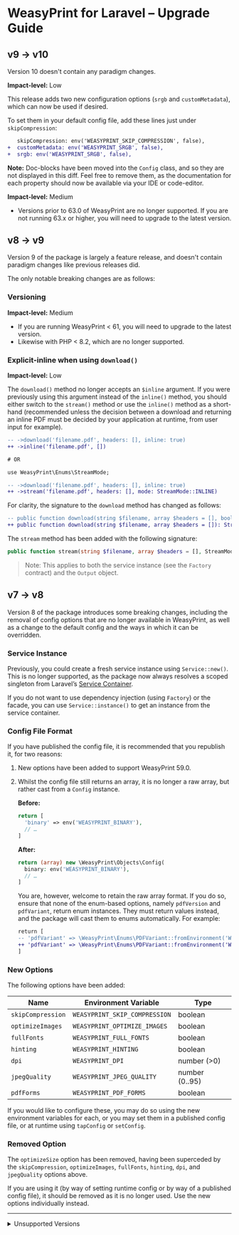# WeasyPrint for Laravel – Upgrade Guide

## v9 → v10

Version 10 doesn't contain any paradigm changes.

**Impact-level:** Low

This release adds two new configuration options (`srgb` and `customMetadata`), which can now be used if desired.

To set them in your default config file, add these lines just under `skipCompression`:

```diff
   skipCompression: env('WEASYPRINT_SKIP_COMPRESSION', false),
+  customMetadata: env('WEASYPRINT_SRGB', false),
+  srgb: env('WEASYPRINT_SRGB', false),
```

**Note:** Doc-blocks have been moved into the `Config` class, and so they are not displayed in this diff. Feel free to remove them, as the documentation for each property should now be available via your IDE or code-editor.

**Impact-level:** Medium

- Versions prior to 63.0 of WeasyPrint are no longer supported. If you are not running 63.x or higher, you will need to upgrade to the latest version.

## v8 → v9

Version 9 of the package is largely a feature release, and doesn't contain paradigm changes like previous releases did.

The only notable breaking changes are as follows:

### Versioning

**Impact-level:** Medium

- If you are running WeasyPrint < 61, you will need to upgrade to the latest version.
- Likewise with PHP < 8.2, which are no longer supported.

### Explicit-inline when using `download()`

**Impact-level:** Low

The `download()` method no longer accepts an `$inline` argument. If you were previously using this argument instead of the `inline()` method, you should either switch to the `stream()` method or use the `inline()` method as a short-hand (recommended unless the decision between a download and returning an inline PDF must be decided by your application at runtime, from user input for example).

```diff
-- ->download('filename.pdf', headers: [], inline: true)
++ ->inline('filename.pdf', [])

# OR

use WeasyPrint\Enums\StreamMode;

-- ->download('filename.pdf', headers: [], inline: true)
++ ->stream('filename.pdf', headers: [], mode: StreamMode::INLINE)
```

For clarity, the signature to the `download` method has changed as follows:

```diff
-- public function download(string $filename, array $headers = [], bool $inline = false): StreamedResponse;
++ public function download(string $filename, array $headers = []): StreamedResponse;
```

The `stream` method has been added with the following signature:

```php
public function stream(string $filename, array $headers = [], StreamMode $mode): StreamedResponse;
```

> Note: This applies to both the service instance (see the `Factory` contract) and the `Output` object.

## v7 → v8

Version 8 of the package introduces some breaking changes, including the removal of config options that are no longer available in WeasyPrint, as well as a change to the default config and the ways in which it can be overridden.

### Service Instance

Previously, you could create a fresh service instance using `Service::new()`. This is no longer supported, as the package now always resolves a scoped singleton from Laravel’s [Service Container](https://laravel.com/docs/container).

If you do not want to use dependency injection (using `Factory`) or the facade, you can use `Service::instance()` to get an instance from the service container.

### Config File Format

If you have published the config file, it is recommended that you republish it, for two reasons:

1. New options have been added to support WeasyPrint 59.0.
2. Whilst the config file still returns an array, it is no longer a raw array, but rather cast from a `Config` instance.

    **Before:**

    ```php
    return [
      'binary' => env('WEASYPRINT_BINARY'),
      // …
    ]
    ```

    **After:**

    ```php
    return (array) new \WeasyPrint\Objects\Config(
      binary: env('WEASYPRINT_BINARY'),
      // …
    ]
    ```

    You are, however, welcome to retain the raw array format. If you do so, ensure that none of the enum-based options, namely `pdfVersion` and `pdfVariant`, return enum instances. They must return values instead, and the package will cast them to enums automatically. For example:

    ```diff
    return [
    -- 'pdfVariant' => \WeasyPrint\Enums\PDFVariant::fromEnvironment('WEASYPRINT_PDF_VARIANT'),
    ++ 'pdfVariant' => \WeasyPrint\Enums\PDFVariant::fromEnvironment('WEASYPRINT_PDF_VARIANT')->value,
    ]
    ```

### New Options

The following options have been added:

| Name              | Environment Variable          | Type           |
| ----------------- | ----------------------------- | -------------- |
| `skipCompression` | `WEASYPRINT_SKIP_COMPRESSION` | boolean        |
| `optimizeImages`  | `WEASYPRINT_OPTIMIZE_IMAGES`  | boolean        |
| `fullFonts`       | `WEASYPRINT_FULL_FONTS`       | boolean        |
| `hinting`         | `WEASYPRINT_HINTING`          | boolean        |
| `dpi`             | `WEASYPRINT_DPI`              | number (>0)    |
| `jpegQuality`     | `WEASYPRINT_JPEG_QUALITY`     | number (0..95) |
| `pdfForms`        | `WEASYPRINT_PDF_FORMS`        | boolean        |

If you would like to configure these, you may do so using the new environment variables for each, or you may set them in a published config file, or at runtime using `tapConfig` or `setConfig`.

### Removed Option

The `optimizeSize` option has been removed, having been superceded by the `skipCompression`, `optimizeImages`, `fullFonts`, `hinting`, `dpi`, and `jpegQuality` options above.

If you are using it (by way of setting runtime config or by way of a published config file), it should be removed as it is no longer used. Use the new options individually instead.

<hr />

<details>
<summary>Unsupported Versions</summary>

## v6 → v7

Version 7 of the package does not introduce any new features or changes. The upgrade path simply involves ensuring that you are running at least Laravel 9.x on PHP 8.1+.

## v5 → v6

Version 6 of the package is a trimmed down version of v5, with specific emphasis on support for WeasyPrint v53, which has a new rendering engine (drops cairo) and no longer supports PNG images.

To upgrade to v6 of the package, you must be running WeasyPrint v53 or greater. A varity of installation options are available on their [documentation](https://doc.courtbouillon.org/weasyprint/latest/first_steps.html).

This version drops support for output types, as only PDFs are supported now. This means that the `to()`, `toPdf()` and `toPng()` methods have been dropped. The `OutputType` enumeration class has also been dropped.

The instantiation options are still available, however you no longer need to call any of the above methods. For example, assuming you are using the Facade, you can now do the following:

```php
// Download
WeasyPrint::prepareSource($source)->build()->download('filename.pdf'); // or,
WeasyPrint::prepareSource($source)->download('filename.pdf');

// Inline
WeasyPrint::prepareSource($source)->build()->inline('filename.pdf'); // or,
WeasyPrint::prepareSource($source)->inline('filename.pdf');

// Get Raw Data
$data = WeasyPrint::prepareSource($source)->build()->getData(); // or,
$data = WeasyPrint::prepareSource($source)->getData();
```

Be sure to checkout the [readme](readme.md) to see all the instantiation approaches.

Additionally, some configuration options have changed:

- `resolution` has been dropped – this was for PNGs only. You may remove this option if you have published your config file.
- `optimizeImages` has been dropped in favor of `optimizeSize`, corresponding to the `--optimize-size` flag that is passed to WeasyPrint. You don't need to do anything if you have not published your config file. If you have, simply remove `optimizeImages` and replace it with `optimizeSize`, as follows:

```php
return [
  // …

  /**
   * Optionally enable size optimizations, where WeasyPrint will attempt
   * to reduce the size of embedded images, fonts or both.
   * Use: 'images', 'fonts', 'all' or 'none' (default)
   * @param string
   */
  'optimizeSize' => env('WEASYPRINT_OPTIMIZE_SIZE', 'none'),
];
```

Note that the configuration now supports environment variables, which means you don't need to publish the config file anymore, unless you'd like to change the variable names or resolve them in a different way. See the [readme](readme.md) for more information.

And, lastly, the `getContentType()` method on the `Output` class has been removed – you will always receive `application/pdf`.

## v2/3/4 → v5.0.0

Being a total rewrite of the package, v5 is a Major Paradigm Release with several breaking changes. In this guide, the changes and upgrade paths are documented.

### Instantiation and preparing the source

The service class was previously instantiated with a static call to either `make` or `view`. These methods created a new instance of the `WeasyPrint` class, hydrated with the relevant “source”. In v5, both of these methods have been dropped as part of the change in architecture.

WeasyPrint for Laravel now supports instantiation via the Laravel Service Container or directly via the static `new()` method on the `Service` class, which has replaced the old `WeasyPrint` class.

As a result, there are now three methods you can use to get an instance of the `Service` class, and only one method to prepare the source. The readme covers the options available, however the diff below provides some quick examples of how to upgrade:

#### From `make` to `new()->prepareSource()` using service-instantiation

```diff
-- $service = WeasyPrint\WeasyPrint::make('<p>Test</p>');
++ $service = WeasyPrint\Service::new()->prepareSource('<p>Test</p>');
```

#### From `make` to `prepareSource()` using the service container

```diff
-- $service = WeasyPrint\WeasyPrint::make('<p>Test</p>');
++ $service = app(WeasyPrint\Factory::class)->prepareSource('<p>Test</p>');
```

Naturally, `Factory` may be resolved through dependency injection. In the example below, a cloned instance of the service is being returned. See the notes on [immutability](readme.md#immutability) for more information.

```php
public function __invoke(WeasyPrint\Factory $weasyprint)
{
  $service = $weasyprint->prepareSource('<p>Test</p>');
}
```

#### From `make` to `prepareSource()` using the facade

```diff
-- $service = WeasyPrint\WeasyPrint::make('<p>Test</p>');
++ $service = WeasyPrint\Facade::prepareSource('<p>Test</p>');
```

---
> 💡 **Note:** From this point onwards, this guide will use service-instantiation for all upgrade paths.
---

#### From `view` to `new()->prepareSource()` (without data)

```diff
-- $service = WeasyPrint\WeasyPrint::view('my-view');
++ $service = WeasyPrint\Service::new()->prepareSource(view('my-view'));
```
#### From `view` to `new()->prepareSource()` (with data)

```diff
$data = ['foo' => 'bar'];

-- $service = WeasyPrint\WeasyPrint::view('my-view', $data);
++ $service = WeasyPrint\Service::new()->prepareSource(view('my-view', $data));
```

### Configuration

In v5, the `set*` and `add*` (except for `addAttachment`) helpers are no longer available. Instead, the package uses a config-based architecture, where configuration is defined through arrays via argument unpacking, as well as named arguments when setting config directly.

When the service provider boots up, it merges the default configuration (either from the package or the config file published with `vendor:publish --tag=weasyprint.config`) into the Laravel config repository, available in the service container.

Whenever a new `Service` is instantiated, it will read this config using argument unpacking and will merge any specific overrides you pass in. These overrides may be passed in as an unpacked array or as named arguments.

For the purposes of this guide, only named arguments will be shown. For additional brevity, the example below shows all configuration options being changed in a single call.

```diff
-- $service = WeasyPrint\WeasyPrint::view('my-view')
--   ->setTimeout(10000)
--   ->setBaseUrl('https://example.com')
--   ->setResolution(300)
--   ->setMediaType('print')
--   ->addStylesheet('https://example.com/styles.css')
--   ->setPresentationalHints(true)
--   ->setOutputEncoding('utf-8');
++ $service = WeasyPrint\Service::new(
++   timeout: 10000,
++   baseUrl: 'https://example.com',
++   resolution: 300,
++   mediaType: 'print',
++   stylesheets: ['https://example.com/styles.css']
++   presentationalHints: true,
++   inputEncoding: 'utf-8',
++ )->prepareSource(view('my-view'))
```

However, it’s strongly advised to only override whatever needs changing as all of these options are now set in the config file. In previous versions, this was not the case and only `binary`, `cache_prefix` and `timeout` were configurable from the config file.

> 💡 Additionally, `binary` and `cache_prefix` were not configurable after the service was instantiated (unless the config was changed in memory using Laravel’s config repository, which no longer has any effect).

An optimal approach would be to publish the config file through `vendor:publish --tag=weasyprint.config` and make the changes there. Where specific changes are needed for specific builds (conversions), you should then make use of passing config options to `new()` or `mergeConfig` when using dependency injection or the facade:

```php
$service = app(WeasyPrint\Factory::class)->mergeConfig(binary: '/path/to/weasyprint');
$service = WeasyPrint\Facade::mergeConfig(binary: '/path/to/weasyprint');
```

> 💡 If you have already published your config file, it is recommended that you delete it, re-publish and ensure your previous changes are made in the new config file.

### Building and dealing with output

In previous versions, a call to any method that triggered a conversion would return the output data directly. This meant that calling `toPdf`, `toPng`, `download` or `inline` would trigger the conversion and return the result in the manner intended.

This changes in v5. Instead of doing two things at once, the package now breaks the process into three distinct steps.

> 💡 There are, however, shorthands available to perform these steps together, should you prefer the simpler syntax.

1. The first step is to specify the output type using the `OutputType` enumeration, or with the shorthand `toPdf` and `toPng` methods. This step may be skipped in favor of implicit output type inference with the `download`, `inline` and `putFile` helpers. If you want raw data and you do not specify an output type, it will default to PDF.
2. The second step is to build the output using `build()` on the service instance. This triggers a pipeline that does some preflight checks, sends the input to the WeasyPrint binary, and returns an `Output` object.
3. With an `Output` object in-hand, the third step is to get the raw data, or stream it as a download or an inline attachment, or save it to disk.

The diffs below show what needs to be changed. Each of them show the longhand and shorthand approaches you can take:

#### Getting the Raw Data

```diff
-- $pdfData = WeasyPrint\WeasyPrint::make('<p>Test</p>')->toPdf();
```

##### Longhand:

```diff
++ $pdfData = WeasyPrint\Service::new()
++   ->prepareSource('<p>Test</p>')
++   ->to(WeasyPrint\Enums\OutputType::pdf())
++   ->build()
++   ->getData();
```

##### Shorthand for output type call:

```diff
++ $pdfData = WeasyPrint\Service::new()
++   ->prepareSource('<p>Test</p>')
--   ->to(WeasyPrint\Enums\OutputType::pdf())
++   ->toPdf()
++   ->build()
++   ->getData(); // or download() or inline() or putFile()
```

##### OR, Static shorthand with explicit output type inference (only applicable to service-instantiation):
```diff
++ $stream = WeasyPrint\Service::createFromSource('<p>Test</p>')
++   ->toPdf()
++   ->getData()
```

#### Streaming to File

```diff
-- $pdfData = WeasyPrint\WeasyPrint::make('<p>Test</p>')->download('document.pdf'); // OR
-- $pdfData = WeasyPrint\WeasyPrint::make('<p>Test</p>')->inline('document.pdf');
```

##### Longhand:

```diff
++ $pdfData = WeasyPrint\Service::new()
++   ->prepareSource('<p>Test</p>')
++   ->to(WeasyPrint\Enums\OutputType::pdf())
++   ->build()
++   ->download('document.pdf'); // or inline() or putFile()
```

##### OR, Shorthand for output type call:

```diff
++ $pdfData = WeasyPrint\Service::new()
++   ->prepareSource('<p>Test</p>')
--   ->to(WeasyPrint\Enums\OutputType::pdf())
++   ->toPdf()
++   ->build()
++   ->download('document.pdf'); // or inline() or putFile()
```

##### OR, Implicit output type inference:

```diff
++ $stream = WeasyPrint\Service::new()
++   ->prepareSource('<p>Test</p>')
--   ->toPdf()
--   ->build()
++   ->download('document.pdf'); // or inline() or putFile()
```

##### OR, Static shorthand with implicit output type inference (only applicable to service-instantiation):
```diff
-- $stream = WeasyPrint\Service::new()
--   ->prepareSource('<p>Test</p>')
--   ->download('document.pdf');
++ $stream = WeasyPrint\Service::createFromSource('<p>Test</p>')
++   ->download('document.pdf') // or inline() or putFile();
```

</details>
